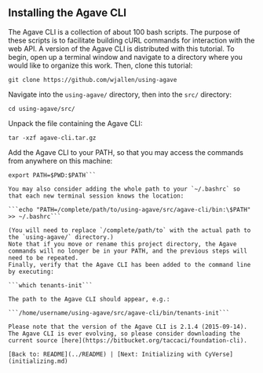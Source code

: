 ## Installing the Agave CLI

The Agave CLI is a collection of about 100 bash scripts.
The purpose of these scripts is to facilitate building cURL commands for interaction with the web API.
A version of the Agave CLI is distributed with this tutorial.
To begin, open up a terminal window and navigate to a directory where you would like to organize this work.
Then, clone this tutorial:

```git clone https://github.com/wjallen/using-agave```

Navigate into the `using-agave/` directory, then into the `src/` directory:

```cd using-agave/src/```

Unpack the file containing the Agave CLI:

```tar -xzf agave-cli.tar.gz```

Add the Agave CLI to your PATH, so that you may access the commands from anywhere on this machine:

```cd agave-cli/bin/
export PATH=$PWD:$PATH```

You may also consider adding the whole path to your `~/.bashrc` so that each new terminal session knows the location:

```echo "PATH=/complete/path/to/using-agave/src/agave-cli/bin:\$PATH" >> ~/.bashrc```

(You will need to replace `/complete/path/to` with the actual path to the `using-agave/` directory.)
Note that if you move or rename this project directory, the Agave commands will no longer be in your PATH, and the previous steps will need to be repeated.
Finally, verify that the Agave CLI has been added to the command line by executing:

```which tenants-init```

The path to the Agave CLI should appear, e.g.:

```/home/username/using-agave/src/agave-cli/bin/tenants-init```

Please note that the version of the Agave CLI is 2.1.4 (2015-09-14).
The Agave CLI is ever evolving, so please consider downloading the current source [here](https://bitbucket.org/taccaci/foundation-cli).

[Back to: README](../README) | [Next: Initializing with CyVerse](initializing.md)
